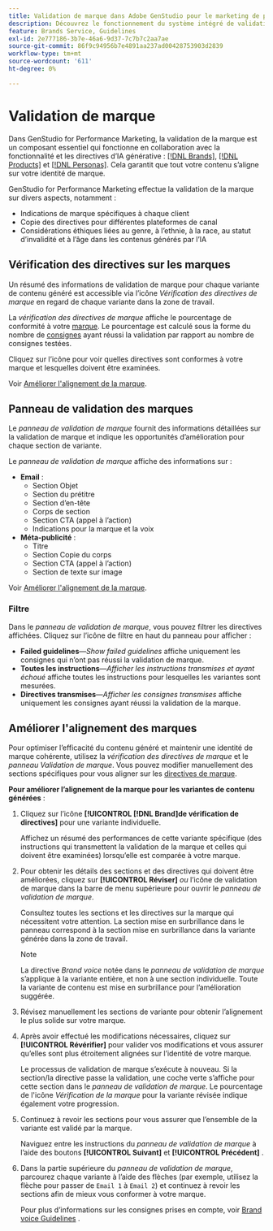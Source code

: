 ```yaml
---
title: Validation de marque dans Adobe GenStudio pour le marketing de performance
description: Découvrez le fonctionnement du système intégré de validation de marque dans GenStudio pour le marketing de performance.
feature: Brands Service, Guidelines
exl-id: 2e777186-3b7e-46a6-9d37-7c7b7c2aa7ae
source-git-commit: 86f9c94956b7e4891aa237ad00428753903d2839
workflow-type: tm+mt
source-wordcount: '611'
ht-degree: 0%

---
```


# Validation de marque

Dans GenStudio for Performance Marketing, la validation de la marque est un composant essentiel qui fonctionne en collaboration avec la fonctionnalité et les directives d’IA générative : [[!DNL Brands]](/help/user-guide/guidelines/brands.md), [[!DNL Products]](/help/user-guide/guidelines/products.md) et [[!DNL Personas]](/help/user-guide/guidelines/personas.md). Cela garantit que tout votre contenu s’aligne sur votre identité de marque.

GenStudio for Performance Marketing effectue la validation de la marque sur divers aspects, notamment :

* Indications de marque spécifiques à chaque client
* Copie des directives pour différentes plateformes de canal
* Considérations éthiques liées au genre, à l’ethnie, à la race, au statut d’invalidité et à l’âge dans les contenus générés par l’IA

## Vérification des directives sur les marques

Un résumé des informations de validation de marque pour chaque variante de contenu généré est accessible via l’icône _Vérification des directives de marque_ en regard de chaque variante dans la zone de travail.

La _vérification des directives de marque_ affiche le pourcentage de conformité à votre [marque](brands.md). Le pourcentage est calculé sous la forme du nombre de [consignes](overview.md) ayant réussi la validation par rapport au nombre de consignes testées.

Cliquez sur l’icône pour voir quelles directives sont conformes à votre marque et lesquelles doivent être examinées.

Voir [Améliorer l&#39;alignement de la marque](#improve-brand-alignment).

## Panneau de validation des marques

Le _panneau de validation de marque_ fournit des informations détaillées sur la validation de marque et indique les opportunités d’amélioration pour chaque section de variante.

Le _panneau de validation de marque_ affiche des informations sur :

* **Email** :
   * Section Objet
   * Section du prétitre
   * Section d’en-tête
   * Corps de section
   * Section CTA (appel à l’action)
   * Indications pour la marque et la voix
* **Méta-publicité** :
   * Titre
   * Section Copie du corps
   * Section CTA (appel à l’action)
   * Section de texte sur image

Voir [Améliorer l&#39;alignement de la marque](#improve-brand-alignment).

### Filtre

Dans le _panneau de validation de marque_, vous pouvez filtrer les directives affichées. Cliquez sur l’icône de filtre en haut du panneau pour afficher :

* **Failed guidelines**—_Show failed guidelines_ affiche uniquement les consignes qui n’ont pas réussi la validation de marque.
* **Toutes les instructions**—_Afficher les instructions transmises et ayant échoué_ affiche toutes les instructions pour lesquelles les variantes sont mesurées.
* **Directives transmises**—_Afficher les consignes transmises_ affiche uniquement les consignes ayant réussi la validation de la marque.

<!-- The _Brand validation panel_ has different areas of focus for each content channel:

* Email - brand voice and channel compliance
* Images - application photography restrictions and other considerations -->

## Améliorer l&#39;alignement des marques

Pour optimiser l’efficacité du contenu généré et maintenir une identité de marque cohérente, utilisez la _vérification des directives de marque_ et le _panneau Validation de marque_. Vous pouvez modifier manuellement des sections spécifiques pour vous aligner sur les [directives de marque](brands.md).

**Pour améliorer l’alignement de la marque pour les variantes de contenu générées** :

1. Cliquez sur l’icône **[!UICONTROL [!DNL Brand]de vérification de directives]** pour une variante individuelle.

   Affichez un résumé des performances de cette variante spécifique (des instructions qui transmettent la validation de la marque et celles qui doivent être examinées) lorsqu’elle est comparée à votre marque.

1. Pour obtenir les détails des sections et des directives qui doivent être améliorées, cliquez sur **[!UICONTROL Réviser]** _ou_ l’icône de validation de marque dans la barre de menu supérieure pour ouvrir le _panneau de validation de marque_.

   Consultez toutes les sections et les directives sur la marque qui nécessitent votre attention. La section mise en surbrillance dans le panneau correspond à la section mise en surbrillance dans la variante générée dans la zone de travail.

   >[!NOTE]
   >
   > La directive _Brand voice_ notée dans le _panneau de validation de marque_ s’applique à la variante entière, et non à une section individuelle. Toute la variante de contenu est mise en surbrillance pour l’amélioration suggérée.

1. Révisez manuellement les sections de variante pour obtenir l’alignement le plus solide sur votre marque.

1. Après avoir effectué les modifications nécessaires, cliquez sur **[!UICONTROL Révérifier]** pour valider vos modifications et vous assurer qu’elles sont plus étroitement alignées sur l’identité de votre marque.

   Le processus de validation de marque s’exécute à nouveau. Si la section/la directive passe la validation, une coche verte s’affiche pour cette section dans le _panneau de validation de marque_. Le pourcentage de l&#39;icône _Vérification de la marque_ pour la variante révisée indique également votre progression.

1. Continuez à revoir les sections pour vous assurer que l’ensemble de la variante est validé par la marque.

   Naviguez entre les instructions du _panneau de validation de marque_ à l’aide des boutons **[!UICONTROL Suivant]** et **[!UICONTROL Précédent]** .

1. Dans la partie supérieure du _panneau de validation de marque_, parcourez chaque variante à l’aide des flèches (par exemple, utilisez la flèche pour passer de `Email 1` à `Email 2`) et continuez à revoir les sections afin de mieux vous conformer à votre marque.

   Pour plus d’informations sur les consignes prises en compte, voir [Brand voice Guidelines](/help/user-guide/guidelines/brands.md#brand-voice-guidelines) .
